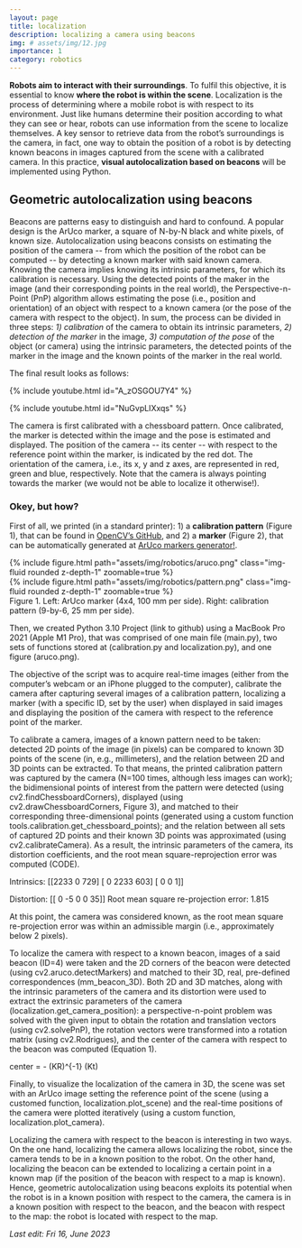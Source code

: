 ```yaml
---
layout: page
title: localization
description: localizing a camera using beacons
img: # assets/img/12.jpg
importance: 1
category: robotics
---
```


**Robots aim to interact with their surroundings**. To fulfil this objective, it is essential to know **where the robot is within the scene**. 
Localization is the process of determining where a mobile robot is with respect to its environment. Just like humans determine their 
position according to what they can see or hear, robots can use information from the scene to localize themselves. A key sensor to 
retrieve data from the robot’s surroundings is the camera, in fact, one way to obtain the position of a robot is by detecting known 
beacons in images captured from the scene with a calibrated camera. In this practice, **visual autolocalization based on beacons** will be 
implemented using Python.


## Geometric autolocalization using beacons

Beacons are patterns easy to distinguish and hard to confound. A popular design is the ArUco marker, a square of N-by-N black and white 
pixels, of known size. Autolocalization using beacons consists on estimating the position of the camera  -- from which the position of 
the robot can be computed -- by detecting a known marker with said known camera. Knowing the camera implies knowing its intrinsic parameters,
for which its calibration is necessary. Using the detected points of the maker in the image (and their corresponding points in the real 
world), the Perspective-n-Point (PnP) algorithm allows estimating the pose (i.e., position and orientation) of an object with respect to a 
known camera (or the pose of the camera with respect to the object). In sum, the process can be divided in three steps: *1) calibration* of 
the camera to obtain its intrinsic parameters, *2) detection of the marker* in the image, *3) computation of the pose* of the object (or camera) 
using the intrinsic parameters, the detected points of the marker in the image and the known points of the marker in the real world.

The final result looks as follows:

{% include youtube.html id="A_zOSGOU7Y4" %}

{% include youtube.html id="NuGvpLIXxqs" %}

The camera is first calibrated with a chessboard pattern. Once calibrated, the marker is detected within the image and the pose is estimated and
displayed. The position of the camera -- its center -- with respect to the reference point within the marker, is indicated by the red dot. The orientation
of the camera, i.e., its x, y and z axes, are represented in red, green and blue, respectively. Note that the camera is always pointing towards the 
marker (we would not be able to localize it otherwise!).


### Okey, but how?

First of all, we printed (in a standard printer): 1) a **calibration pattern** (Figure 1), that can be found in [OpenCV’s 
GitHub](https://github.com/opencv/opencv/blob/4.x/doc/pattern.png), and 2) a **marker** (Figure 2), that can be automatically generated at 
[ArUco markers generator!](https://chev.me/arucogen/).

<div class="row mt-3">
    <div class="col-sm mt-3 mt-md-0">
        {% include figure.html path="assets/img/robotics/aruco.png" class="img-fluid rounded z-depth-1" zoomable=true %}
    </div>
    <div class="col-sm mt-3 mt-md-0">
        {% include figure.html path="assets/img/robotics/pattern.png" class="img-fluid rounded z-depth-1" zoomable=true %}
    </div>
</div>
<div class="caption">
    Figure 1. Left: ArUco marker (4x4, 100 mm per side). Right: calibration pattern (9-by-6, 25 mm per side).
</div>

Then, we created Python 3.10 Project (link to github) using a MacBook Pro 2021 (Apple M1 Pro), that was comprised of one main file (main.py), 
two sets of functions stored at (calibration.py and localization.py), and one figure (aruco.png).

The objective of the script was to acquire real-time images (either from the computer’s webcam or an iPhone plugged to the computer), 
calibrate the camera after capturing several images of a calibration pattern, localizing a marker (with a specific ID, set by the user) when 
displayed in said images and displaying the position of the camera with respect to the reference point of the marker. 

To calibrate a camera, images of a known pattern need to be taken: detected 2D points of the image (in pixels) can be compared to known 3D 
points of the scene (in, e.g., millimeters), and the relation between 2D and 3D points can be extracted. To that means, the printed calibration 
pattern was captured by the camera (N=100 times, although less images can work); the bidimensional points of interest from the pattern were 
detected (using cv2.findChessboardCorners), displayed (using cv2.drawChessboardCorners, Figure 3), and matched to their corresponding 
three-dimensional points (generated using a custom function tools.calibration.get_chessboard_points); and the relation between all sets of 
captured 2D points and their known 3D points was approximated (using cv2.calibrateCamera). As a result, the intrinsic parameters of the camera, 
its distortion coefficients, and the root mean square-reprojection error was computed (CODE).

Intrinsics:
 [[2233    0  729]
 [   0 2233  603]
 [   0    0    1]]

Distortion: [[ 0 -5  0  0 35]]
Root mean square re-projection error: 1.815

At this point, the camera was considered known, as the root mean square re-projection error was within an admissible margin (i.e., approximately 
below 2 pixels).

To localize the camera with respect to a known beacon, images of a said beacon (ID=4) were taken and the 2D corners of the beacon were detected 
(using cv2.aruco.detectMarkers) and matched to their 3D, real, pre-defined correspondences (mm_beacon_3D). Both 2D and 3D matches, along with the 
intrinsic parameters of the camera and its distortion were used to extract the extrinsic parameters of the camera (localization.get_camera_position): 
a perspective-n-point problem was solved with the given input to obtain the rotation and translation vectors (using cv2.solvePnP), the rotation 
vectors were transformed into a rotation matrix (using cv2.Rodrigues), and the center of the camera with respect to the beacon was computed (Equation 1).

center =  - (KR)^{-1} (Kt) 

Finally, to visualize the localization of the camera in 3D, the scene was set with an ArUco image setting the reference point of the scene (using a 
customed function, localization.plot_scene) and the real-time positions of the camera were plotted iteratively (using a custom function, 
localization.plot_camera).

Localizing the camera with respect to the beacon is interesting in two ways. On the one hand, localizing the camera allows localizing the robot, 
since the camera tends to be in a known position to the robot. On the other hand, localizing the beacon can be extended to localizing a certain point 
in a known map (if the position of the beacon with respect to a map is known). Hence, geometric autolocalization using beacons exploits its potential 
when the robot is in a known position with respect to the camera, the camera is in a known position with respect to the beacon, and the beacon with 
respect to the map: the robot is located with respect to the map.

*Last edit: Fri 16, June 2023*
